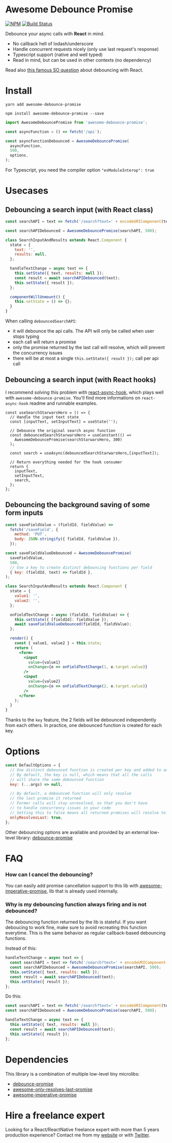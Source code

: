 # Awesome Debounce Promise

[![NPM](https://img.shields.io/npm/dm/awesome-debounce-promise.svg)](https://www.npmjs.com/package/awesome-debounce-promise)
[![Build Status](https://travis-ci.com/slorber/awesome-debounce-promise.svg?branch=master)](https://travis-ci.com/slorber/awesome-debounce-promise)

Debounce your async calls with **React** in mind.

- No callback hell of lodash/underscore
- Handle concurrent requests nicely (only use last request's response)
- Typescript support (native and well typed)
- Read in mind, but can be used in other contexts (no dependency)

Read also [this famous SO question](https://stackoverflow.com/a/28046731/82609) about debouncing with React.


# Install

`yarn add awesome-debounce-promise`

`npm install awesome-debounce-promise --save`

```jsx harmony
import AwesomeDebouncePromise from 'awesome-debounce-promise';

const asyncFunction = () => fetch('/api');

const asyncFunctionDebounced = AwesomeDebouncePromise(
  asyncFunction,
  500,
  options,
);
```

For Typescript, you need the compiler option `"esModuleInterop": true`

# Usecases

## Debouncing a search input (with React class)

```jsx harmony
const searchAPI = text => fetch('/search?text=' + encodeURIComponent(text));

const searchAPIDebounced = AwesomeDebouncePromise(searchAPI, 500);

class SearchInputAndResults extends React.Component {
  state = {
    text: '',
    results: null,
  };

  handleTextChange = async text => {
    this.setState({ text, results: null });
    const result = await searchAPIDebounced(text);
    this.setState({ result });
  };

  componentWillUnmount() {
    this.setState = () => {};
  }
}
```

When calling `debouncedSearchAPI`:

- it will debounce the api calls. The API will only be called when user stops typing
- each call will return a promise
- only the promise returned by the last call will resolve, which will prevent the concurrency issues
- there will be at most a single `this.setState({ result });` call per api call

## Debouncing a search input (with React hooks)

I recommend solving this problem with [react-async-hook](https://github.com/slorber/react-async-hook), which plays well with `awesome-debounce-promise`. You'll find more informations on `react-async-hook` readme and runnable examples.

```tsx
const useSearchStarwarsHero = () => {
  // Handle the input text state
  const [inputText, setInputText] = useState('');

  // Debounce the original search async function
  const debouncedSearchStarwarsHero = useConstant(() =>
    AwesomeDebouncePromise(searchStarwarsHero, 300)
  );

  const search = useAsync(debouncedSearchStarwarsHero,[inputText]);

  // Return everything needed for the hook consumer
  return {
    inputText,
    setInputText,
    search,
  };
};
```

## Debouncing the background saving of some form inputs

```jsx harmony
const saveFieldValue = (fieldId, fieldValue) =>
  fetch('/saveField', {
    method: 'PUT',
    body: JSON.stringify({ fieldId, fieldValue }),
  });

const saveFieldValueDebounced = AwesomeDebouncePromise(
  saveFieldValue,
  500,
  // Use a key to create distinct debouncing functions per field
  { key: (fieldId, text) => fieldId },
);

class SearchInputAndResults extends React.Component {
  state = {
    value1: '',
    value2: '',
  };

  onFieldTextChange = async (fieldId, fieldValue) => {
    this.setState({ [fieldId]: fieldValue });
    await saveFieldValueDebounced(fieldId, fieldValue);
  };

  render() {
    const { value1, value2 } = this.state;
    return (
      <form>
        <input
          value={value1}
          onChange={e => onFieldTextChange(1, e.target.value)}
        />
        <input
          value={value2}
          onChange={e => onFieldTextChange(2, e.target.value)}
        />
      </form>
    );
  }
}
```

Thanks to the `key` feature, the 2 fields will be debounced independently from each others. In practice, one debounced function is created for each key.

# Options

```jsx harmony
const DefaultOptions = {
  // One distinct debounced function is created per key and added to an internal cache
  // By default, the key is null, which means that all the calls
  // will share the same debounced function
  key: (...args) => null,

  // By default, a debounced function will only resolve
  // the last promise it returned
  // Former calls will stay unresolved, so that you don't have
  // to handle concurrency issues in your code
  // Setting this to false means all returned promises will resolve to the last result
  onlyResolvesLast: true,
};
```

Other debouncing options are available and provided by an external low-level library: [debounce-promise](https://github.com/bjoerge/debounce-promise)

# FAQ

### How can I cancel the debouncing?

You can easily add promise cancellation support to this lib with [awesome-imperative-promise](https://github.com/slorber/awesome-imperative-promise), lib that is already used internally.

### Why is my debouncing function always firing and is not debounced?

The debouncing function returned by the lib is stateful. If you want deboucing to work fine, make sure to avoid recreating this function everytime. This is the same behavior as regular callback-based debouncing functions.

Instead of this:

```js
handleTextChange = async text => {
  const searchAPI = text => fetch('/search?text=' + encodeURIComponent(text));
  const searchAPIDebounced = AwesomeDebouncePromise(searchAPI, 500);
  this.setState({ text, results: null });
  const result = await searchAPIDebounced(text);
  this.setState({ result });
};
```

Do this:

```js
const searchAPI = text => fetch('/search?text=' + encodeURIComponent(text));
const searchAPIDebounced = AwesomeDebouncePromise(searchAPI, 500);

handleTextChange = async text => {
  this.setState({ text, results: null });
  const result = await searchAPIDebounced(text);
  this.setState({ result });
};
```

# Dependencies

This library is a combination of multiple low-level tiny microlibs:

- [debounce-promise](https://github.com/bjoerge/debounce-promise)
- [awesome-only-resolves-last-promise](https://github.com/slorber/awesome-only-resolves-last-promise)
- [awesome-imperative-promise](https://github.com/slorber/awesome-imperative-promise)


# Hire a freelance expert

Looking for a React/ReactNative freelance expert with more than 5 years production experience?
Contact me from my [website](https://sebastienlorber.com/) or with [Twitter](https://twitter.com/sebastienlorber).
